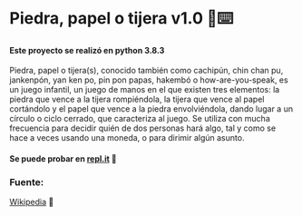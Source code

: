# Piedra, papel o tijera v1.0 🧠⌨️

#### Este proyecto se realizó en python 3.8.3

Piedra, papel o tijera(s), conocido también como cachipún, chin chan pu, jankenpón, yan ken po, pin pon papas, hakembó o how-are-you-speak, es un juego infantil, un juego de manos en el que existen tres elementos: la piedra que vence a la tijera rompiéndola, la tijera que vence al papel cortándolo y el papel que vence a la piedra envolviéndola, dando lugar a un círculo o ciclo cerrado, que caracteriza al juego. Se utiliza con mucha frecuencia para decidir quién de dos personas hará algo, tal y como se hace a veces usando una moneda, o para dirimir algún asunto.

#### Se puede probar en [repl.it](https://repl.it/@hugok2k/ppt) 🔗

### Fuente:
[Wikipedia](https://es.wikipedia.org/wiki/Piedra,_papel_o_tijera) 🔗

